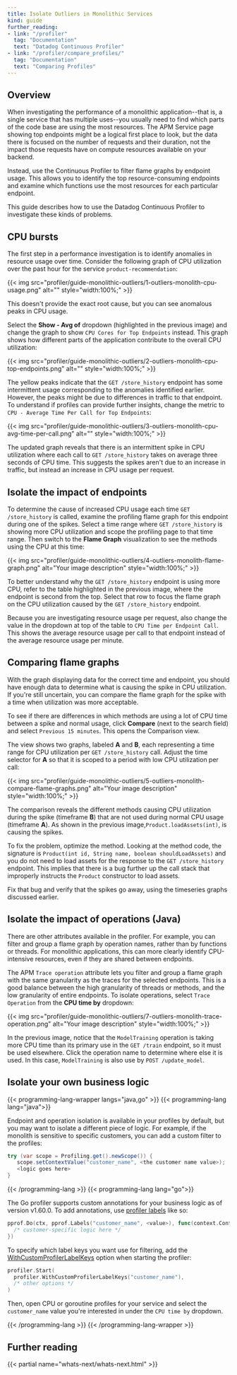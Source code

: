 ```yaml
---
title: Isolate Outliers in Monolithic Services
kind: guide
further_reading:
- link: "/profiler"
  tag: "Documentation"
  text: "Datadog Continuous Profiler"
- link: "/profiler/compare_profiles/"
  tag: "Documentation"
  text: "Comparing Profiles"
---
```


## Overview

When investigating the performance of a monolithic application--that is, a single service that has multiple uses--you usually need to find which parts of the code base are using the most resources. The APM Service page showing top endpoints might be a logical first place to look, but the data there is focused on the number of requests and their duration, not the impact those requests have on compute resources available on your backend. 

Instead, use the Continuous Profiler to filter flame graphs by endpoint usage. This allows you to identify the top resource-consuming endpoints and examine which functions use the most resources for each particular endpoint.

This guide describes how to use the Datadog Continuous Profiler to investigate these kinds of problems.

## CPU bursts

The first step in a performance investigation is to identify anomalies in resource usage over time. Consider the following graph of CPU utilization over the past hour for the service `product-recommendation`:

{{< img src="profiler/guide-monolithic-outliers/1-outliers-monolith-cpu-usage.png" alt="" style="width:100%;" >}}

This doesn't provide the exact root cause, but you can see anomalous peaks in CPU usage. 

Select the **Show - Avg of** dropdown (highlighted in the previous image) and change the graph to show `CPU Cores for Top Endpoints` instead. This graph shows how different parts of the application contribute to the overall CPU utilization:

{{< img src="profiler/guide-monolithic-outliers/2-outliers-monolith-cpu-top-endpoints.png" alt="" style="width:100%;" >}}


The yellow peaks indicate that the `GET /store_history` endpoint has some intermittent usage corresponding to the anomalies identified earlier. However, the peaks might be due to differences in traffic to that endpoint. To understand if profiles can provide further insights, change the metric to `CPU - Average Time Per Call for Top Endpoints`:

{{< img src="profiler/guide-monolithic-outliers/3-outliers-monolith-cpu-avg-time-per-call.png" alt="" style="width:100%;" >}}

The updated graph reveals that there is an intermittent spike in CPU utilization where each call to `GET /store_history` takes on average three seconds of CPU time. This suggests the spikes aren't due to an increase in traffic, but instead an increase in CPU usage per request.


## Isolate the impact of endpoints

To determine the cause of increased CPU usage each time `GET /store_history` is called, examine the profiling flame graph for this endpoint during one of the spikes. Select a time range where `GET /store_history` is showing more CPU utilization and scope the profiling page to that time range. Then switch to the **Flame Graph** visualization to see the methods using the CPU at this time:

{{< img src="profiler/guide-monolithic-outliers/4-outliers-monolith-flame-graph.png" alt="Your image description" style="width:100%;" >}}

To better understand why the `GET /store_history` endpoint is using more CPU, refer to the table highlighted in the previous image, where the endpoint is second from the top. Select that row to focus the flame graph on the CPU utilization caused by the `GET /store_history` endpoint. 

Because you are investigating resource usage per request, also change the value in the dropdown at top of the table to `CPU Time per Endpoint Call`. This shows the average resource usage per call to that endpoint instead of the average resource usage per minute.

## Comparing flame graphs

With the graph displaying data for the correct time and endpoint, you should have enough data to determine what is causing the spike in CPU utilization. If you're still uncertain, you can compare the flame graph for the spike with a time when utilization was more acceptable.

To see if there are differences in which methods are using a lot of CPU time between a spike and normal usage, click **Compare** (next to the search field) and select `Previous 15 minutes`. This opens the Comparison view. 

The view shows two graphs, labeled **A** and **B**, each representing a time range for CPU utilization per `GET /store_history` call. Adjust the time selector for **A** so that it is scoped to a period with low CPU utilization per call:

{{< img src="profiler/guide-monolithic-outliers/5-outliers-monolith-compare-flame-graphs.png" alt="Your image description" style="width:100%;" >}}

The comparison reveals the different methods causing CPU utilization during the spike (timeframe **B**) that are not used during normal CPU usage (timeframe **A**). As shown in the previous image,`Product.loadAssets(int)`, is causing the spikes.

To fix the problem, optimize the method. Looking at the method code, the signature is `Product(int id, String name, boolean shouldLoadAssets)` and you do not need to load assets for the response to the `GET /store_history` endpoint. This implies that there is a bug further up the call stack that improperly instructs the `Product` constructor to load assets.

Fix that bug and verify that the spikes go away, using the timeseries graphs discussed earlier.

## Isolate the impact of operations (Java)

There are other attributes available in the profiler. For example, you can filter and group a flame graph by operation names, rather than by functions or threads. For monolithic applications, this can more clearly identify CPU-intensive resources, even if they are shared between endpoints.

The APM `Trace operation` attribute lets you filter and group a flame graph with the same granularity as the traces for the selected endpoints. This is a good balance between the high granularity of threads or methods, and the low granularity of entire endpoints. To isolate operations, select `Trace Operation` from the **CPU time by** dropdown: 

{{< img src="profiler/guide-monolithic-outliers/7-outliers-monolith-trace-operation.png" alt="Your image description" style="width:100%;" >}}

In the previous image, notice that the `ModelTraining` operation is taking more CPU time than its primary use in the `GET /train` endpoint, so it must be used elsewhere. Click the operation name to determine where else it is used. In this case, `ModelTraining` is also use by `POST /update_model`.


## Isolate your own business logic

{{< programming-lang-wrapper langs="java,go" >}}
{{< programming-lang lang="java">}}

Endpoint and operation isolation is available in your profiles by default, but you may want to isolate a different piece of logic. For example, if the monolith is sensitive to specific customers, you can add a custom filter to the profiles:

```java
try (var scope = Profiling.get().newScope()) {
   scope.setContextValue("customer_name", <the customer name value>);
   <logic goes here>
}
```


{{< /programming-lang >}}
{{< programming-lang lang="go">}}

The Go profiler supports custom annotations for your business logic as of version v1.60.0. To add annotations, use [profiler labels][1] like so:

```go
pprof.Do(ctx, pprof.Labels("customer_name", <value>), func(context.Context) {
  /* customer-specific logic here */
})
```

To specify which label keys you want use for filtering, add the [WithCustomProfilerLabelKeys][2] option when starting the profiler:

```go
profiler.Start(
  profiler.WithCustomProfilerLabelKeys("customer_name"),
  /* other options */
)
```

Then, open CPU or goroutine profiles for your service and select the `customer_name` value you're interested in under the `CPU time by` dropdown.

[1]: https://pkg.go.dev/runtime/pprof#Do
[2]: https://pkg.go.dev/gopkg.in/DataDog/dd-trace-go.v1/profiler#WithCustomProfilerLabelKeys
{{< /programming-lang >}}
{{< /programming-lang-wrapper >}}


## Further reading

{{< partial name="whats-next/whats-next.html" >}}
